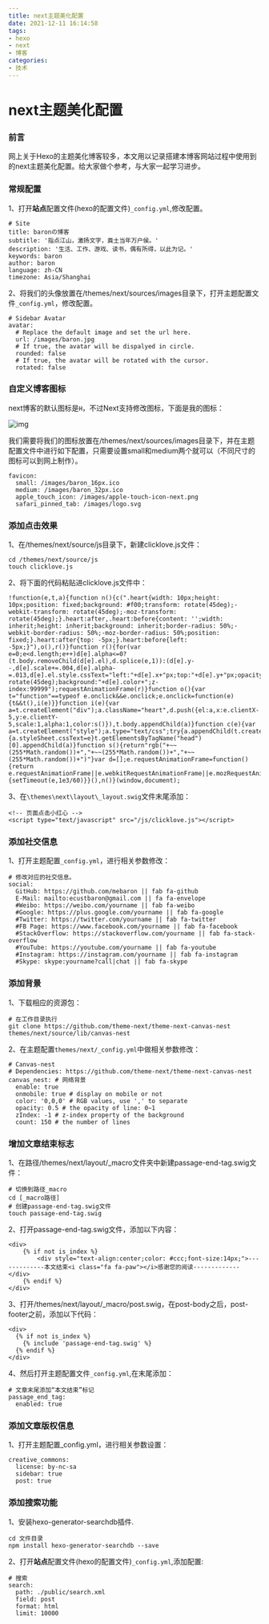 ```yaml
---
title: next主题美化配置
date: 2021-12-11 16:14:58
tags:
- hexo
- next
- 博客
categories:
- 技术
---
```


# next主题美化配置

### 前言

 网上关于Hexo的主题美化博客较多，本文用以记录搭建本博客网站过程中使用到的next主题美化配置。给大家做个参考，与大家一起学习进步。

### 常规配置

1、打开**站点**配置文件(hexo的配置文件)`_config.yml`,修改配置。

```
# Site
title: baronの博客
subtitle: '指点江山，激扬文字，粪土当年万户侯。'
description: '生活、工作、游戏、读书，偶有所得，以此为记。'
keywords: baron
author: baron
language: zh-CN
timezone: Asia/Shanghai
```

2、将我们的头像放置在/themes/next/sources/images目录下，打开主题配置文件`_config.yml`，修改配置。

```
# Sidebar Avatar
avatar:
  # Replace the default image and set the url here.
  url: /images/baron.jpg
  # If true, the avatar will be dispalyed in circle.
  rounded: false
  # If true, the avatar will be rotated with the cursor.
  rotated: false
```

### 自定义博客图标

 next博客的默认图标是`H`，不过Next支持修改图标，下面是我的图标：

![img](https://mebaron.cn/images/baron.jpg)

我们需要将我们的图标放置在/themes/next/sources/images目录下，并在主题配置文件中进行如下配置，只需要设置small和medium两个就可以（不同尺寸的图标可以到网上制作）。

```
favicon:
  small: /images/baron_16px.ico
  medium: /images/baron_32px.ico
  apple_touch_icon: /images/apple-touch-icon-next.png
  safari_pinned_tab: /images/logo.svg
```

### 添加点击效果

1、在/themes/next/source/js目录下，新建clicklove.js文件：

```
cd /themes/next/source/js
touch clicklove.js
```

2、将下面的代码粘贴进clicklove.js文件中：

```
!function(e,t,a){function n(){c(".heart{width: 10px;height: 10px;position: fixed;background: #f00;transform: rotate(45deg);-webkit-transform: rotate(45deg);-moz-transform: rotate(45deg);}.heart:after,.heart:before{content: '';width: inherit;height: inherit;background: inherit;border-radius: 50%;-webkit-border-radius: 50%;-moz-border-radius: 50%;position: fixed;}.heart:after{top: -5px;}.heart:before{left: -5px;}"),o(),r()}function r(){for(var e=0;e<d.length;e++)d[e].alpha<=0?(t.body.removeChild(d[e].el),d.splice(e,1)):(d[e].y--,d[e].scale+=.004,d[e].alpha-=.013,d[e].el.style.cssText="left:"+d[e].x+"px;top:"+d[e].y+"px;opacity:"+d[e].alpha+";transform:scale("+d[e].scale+","+d[e].scale+") rotate(45deg);background:"+d[e].color+";z-index:99999");requestAnimationFrame(r)}function o(){var t="function"==typeof e.onclick&&e.onclick;e.onclick=function(e){t&&t(),i(e)}}function i(e){var a=t.createElement("div");a.className="heart",d.push({el:a,x:e.clientX-5,y:e.clientY-5,scale:1,alpha:1,color:s()}),t.body.appendChild(a)}function c(e){var a=t.createElement("style");a.type="text/css";try{a.appendChild(t.createTextNode(e))}catch(t){a.styleSheet.cssText=e}t.getElementsByTagName("head")[0].appendChild(a)}function s(){return"rgb("+~~(255*Math.random())+","+~~(255*Math.random())+","+~~(255*Math.random())+")"}var d=[];e.requestAnimationFrame=function(){return e.requestAnimationFrame||e.webkitRequestAnimationFrame||e.mozRequestAnimationFrame||e.oRequestAnimationFrame||e.msRequestAnimationFrame||function(e){setTimeout(e,1e3/60)}}(),n()}(window,document);
```

3、在`\themes\next\layout\_layout.swig`文件末尾添加：

```
<!-- 页面点击小红心 -->
<script type="text/javascript" src="/js/clicklove.js"></script>
```

### 添加社交信息

1、打开主题配置`_config.yml`，进行相关参数修改：

```
# 修改对应的社交信息。
social:
  GitHub: https://github.com/mebaron || fab fa-github
  E-Mail: mailto:ecustbaron@gmail.com || fa fa-envelope
  #Weibo: https://weibo.com/yourname || fab fa-weibo
  #Google: https://plus.google.com/yourname || fab fa-google
  #Twitter: https://twitter.com/yourname || fab fa-twitter
  #FB Page: https://www.facebook.com/yourname || fab fa-facebook
  #StackOverflow: https://stackoverflow.com/yourname || fab fa-stack-overflow
  #YouTube: https://youtube.com/yourname || fab fa-youtube
  #Instagram: https://instagram.com/yourname || fab fa-instagram
  #Skype: skype:yourname?call|chat || fab fa-skype
```

### 添加背景

1、下载相应的资源包：

```
# 在工作目录执行
git clone https://github.com/theme-next/theme-next-canvas-nest themes/next/source/lib/canvas-nest
```

2、在主题配置`themes/next/_config.yml`中做相关参数修改：

```
# Canvas-nest
# Dependencies: https://github.com/theme-next/theme-next-canvas-nest
canvas_nest: # 网络背景
  enable: true
  onmobile: true # display on mobile or not
  color: '0,0,0' # RGB values, use ',' to separate
  opacity: 0.5 # the opacity of line: 0~1
  zIndex: -1 # z-index property of the background
  count: 150 # the number of lines
```

### 增加文章结束标志

1、在路径/themes/next/layout/_macro文件夹中新建passage-end-tag.swig文件：

```
# 切换到路径_macro
cd [_macro路径]
# 创建passage-end-tag.swig文件
touch passage-end-tag.swig
```

2、打开passage-end-tag.swig文件，添加以下内容：

```
<div>
    {% if not is_index %}
        <div style="text-align:center;color: #ccc;font-size:14px;">-------------本文结束<i class="fa fa-paw"></i>感谢您的阅读-------------</div>
    {% endif %}
</div>
```

3、打开/themes/next/layout/_macro/post.swig，在post-body之后，post-footer之前，添加以下代码：

```
<div>
  {% if not is_index %}
    {% include 'passage-end-tag.swig' %}
  {% endif %}
</div>
```

4、然后打开主题配置文件`_config.yml`,在末尾添加：

```
# 文章末尾添加“本文结束”标记
passage_end_tag:
  enabled: true
```

### 添加文章版权信息

1、打开主题配置_config.yml，进行相关参数设置：

```
creative_commons:
  license: by-nc-sa
  sidebar: true
  post: true
```

### 添加搜索功能

1、安装hexo-generator-searchdb插件.

```
cd 文件目录
npm install hexo-generator-searchdb --save
```

2、打开**站点**配置文件(hexo的配置文件)`_config.yml`,添加配置:

```
# 搜索
search:
  path: ./public/search.xml
  field: post
  format: html
  limit: 10000
```
